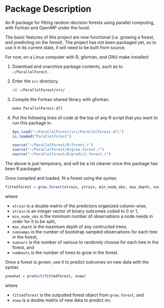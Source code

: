 Package Description
===================
An R package for fitting random decision forests using parallel computing, with Fortran and OpenMP under the hood.

The basic features of this project are now functional (i.e. growing a forest, and predicting on the forest). The project has not been packaged yet, so to use it in its current state, it will need to be built from source. 

For now, on a Linux computer with R, gfortran, and GNU make installed:

1. Download and unarchive package contents, such as to `~/ParallelForest`.

2. Enter the `src` directory.
	```bash
	cd ~/ParallelForest/src/
	```

3. Compile the Fortran shared library with gfortran.
	```bash
	make ParallelForest.dll
	```

4. Put the following lines of code at the top of any R script that you want to run this package in.
	```R
	dyn.load("~/ParallelForest/src/ParallelForest.dll")
	is.loaded("ParallelForest")

	source("~/ParallelForest/R/forest.r")
	source("~/ParallelForest/R/grow.forest.r")
	source("~/ParallelForest/R/predict.forest.r")
	```

The above is just temporary, and will be a lot cleaner once this package has been R packaged.

Once compiled and loaded, fit a forest using the syntax
```R
fittedforest = grow.forest(xtrain, ytrain, min_node_obs, max_depth, numsamps, numvars, numboots)
```
where 
* `xtrain` is a double matrix of the predictors organized column-wise, 
* `ytrain` is an integer vector of binary outcomes coded to 0 or 1,
* `min_node_obs` is the minimum number of observations a node needs in order for it to be split,
* `max_depth` is the maximum depth of any contructed trees,
* `numsamps` is the number of bootstrap sampled observations for each tree in the forest,
* `numvars` is the number of various to randomly choose for each tree in the forest, and
* `numboots` is the number of trees to grow in the forest.

Once a forest is grown, use it to predict outcomes on new data with the syntax
```R
ynewhat = predict(fittedforest, xnew)
```
where
* `fittedforest` is the outputted forest object from `grow.forest`, and
* `xnew` is a double matrix of new data to predict on.
